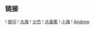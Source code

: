 ## 链接
! [提问](https://vip.kybmig.cc)
! [大海](https://bigc.cc/#search)
! [少杰](https://www.zybuluo.com/Jason1992/note/512575)
! [大香蕉](http://bananass.cc/)
! [小海](http://xiaohaiping.cc/)
! [Andrew](http://blog.istorm.cc/)
